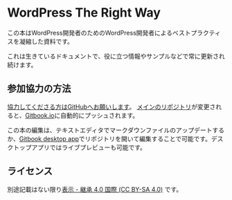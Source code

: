 # WordPress The Right Way

この本はWordPress開発者のためのWordPress開発者によるベストプラクティスを凝縮した資料です。

これは生きているドキュメントで、役に立つ情報やサンプルなどで常に更新され続けます。

## 参加協力の方法

[協力してくださる方はGitHubへお願いします](https://github.com/Tarendai/WordPress-The-Right-Way)。 [メインのリポジトリ](https://github.com/Tarendai/WordPress-The-Right-Way)が変更されると、[Gitbook.io](https://www.gitbook.io/book/tarendai/wordpress-the-right-way/activity)に自動的にプッシュされます。

この本の編集は、テキストエディタでマークダウンファイルのアップデートするか、[Gitbook desktop app](https://github.com/GitbookIO/editor/blob/master/README.md)でリポジトリを開いて編集することで可能です。デスクトップアプリではライブプレビューも可能です。


## ライセンス

別途記載はない限り[表示 - 継承 4.0 国際 (CC BY-SA 4.0)](http://creativecommons.org/licenses/by-sa/4.0/) です。

